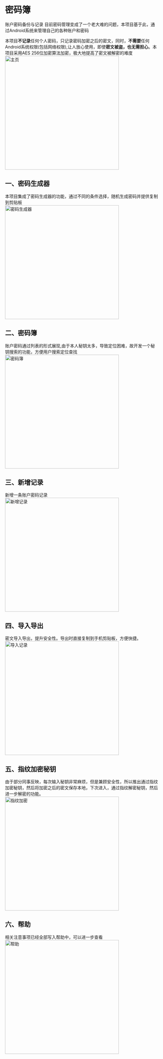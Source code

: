 # 密码簿
账户密码备份与记录
目前密码管理变成了一个老大难的问题，本项目基于此，通过Android系统来管理自己的各种账户和密码

本项目**不记录**任何个人密码，只记录密码加密之后的密文，同时，**不需要**任何Android系统权限(包括网络权限),让人放心使用，即使**密文被盗，也无需担心**。本项目采用AES 256位加密算法加密，极大地提高了密文被解密的难度  
<img width="375" alt="主页" src="https://github.com/superLiuJing/passwordbook/blob/master/screenshot/Screenshot_1549960236.png" />

## 一、密码生成器
本项目集成了密码生成器的功能，通过不同的条件选择，随机生成密码并提供复制到剪贴板  
<img width="375" alt="密码生成器" src="https://github.com/superLiuJing/passwordbook/blob/master/screenshot/Screenshot_1549960227.png" />

## 二、密码簿
账户密码通过列表的形式展现,由于本人秘钥太多，导致定位困难，故开发一个秘钥搜索的功能，方便用户搜索定位查找  
<img width="375" alt="密码簿" src="https://github.com/superLiuJing/passwordbook/blob/master/screenshot/Screenshot_1549960245.png" />

## 三、新增记录
新增一条账户密码记录  
<img width="375" alt="新增记录" src="https://github.com/superLiuJing/passwordbook/blob/master/screenshot/Screenshot_1549960257.png" />

## 四、导入导出
密文导入导出，提升安全性。导出时直接复制到手机剪贴板，方便快捷。  
<img width="375" alt="导入记录" src="https://github.com/superLiuJing/passwordbook/blob/master/screenshot/Screenshot_1549960264.png" />

## 五、指纹加密秘钥
由于部分同事反映，每次输入秘钥非常麻烦，但是兼顾安全性，所以推出通过指纹加密秘钥，然后将加密之后的密文保存本地，下次进入，通过指纹解密秘钥，然后进一步解密的功能。  
<img width="375" alt="指纹加密" src="https://github.com/superLiuJing/passwordbook/blob/master/screenshot/20190212164436.png" />

## 六、帮助
相关注意事项已经全部写入帮助中，可以进一步查看  
<img width="375" alt="帮助" src="https://github.com/superLiuJing/passwordbook/blob/master/screenshot/Screenshot_1549960274.png" />
